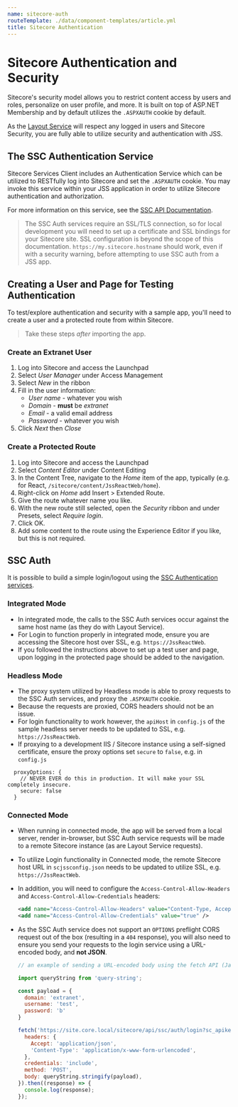 ```yaml
---
name: sitecore-auth
routeTemplate: ./data/component-templates/article.yml
title: Sitecore Authentication
---
```


# Sitecore Authentication and Security

Sitecore's security model allows you to restrict content access by users and roles, personalize on user profile, and more. It is built on top of ASP.NET Membership and by default utilizes the `.ASPXAUTH` cookie by default.

As the [Layout Service](/docs/fundamentals/services/layout-service) will respect any logged in users and Sitecore Security, you are fully able to utilize security and authentication with JSS.

## The SSC Authentication Service

Sitecore Services Client includes an Authentication Service which can be utilized to RESTfully log into Sitecore and set the `.ASPXAUTH` cookie. You may invoke this service within your JSS application in order to utilize Sitecore authentication and authorization.

For more information on this service, see the [SSC API Documentation](https://doc.sitecore.net/sitecore_experience_platform/developing/developing_with_sitecore/sitecoreservicesclient/the_restful_api_for_the_itemservice).

> The SSC Auth services require an SSL/TLS connection, so for local development you will need to set up a certificate and SSL bindings for your Sitecore site. SSL configuration is beyond the scope of this documentation. `https://my.sitecore.hostname` should work, even if with a security warning, before attempting to use SSC auth from a JSS app.

## Creating a User and Page for Testing Authentication

To test/explore authentication and security with a sample app, you'll need to create a user and a protected route from within Sitecore.

> Take these steps *after* importing the app.

### Create an Extranet User
1. Log into Sitecore and access the Launchpad
1. Select *User Manager* under Access Management
1. Select *New* in the ribbon
1. Fill in the user information:
    * *User name* - whatever you wish
    * *Domain* - **must** be *extranet*
    * *Email* - a valid email address
    * *Password* - whatever you wish
1. Click *Next* then *Close*

### Create a Protected Route
1. Log into Sitecore and access the Launchpad
1. Select *Content Editor* under Content Editing
1. In the Content Tree, navigate to the *Home* item of the app, typically (e.g. for React, `/sitecore/content/JssReactWeb/home`).
1. Right-click on *Home* add Insert > Extended Route.
1. Give the route whatever name you like.
1. With the new route still selected, open the *Security* ribbon and under Presets, select *Require login*.
1. Click OK.
1. Add some content to the route using the Experience Editor if you like, but this is not required.

## SSC Auth 

It is possible to build a simple login/logout using the [SSC Authentication services](https://doc.sitecore.net/sitecore_experience_platform/developing/developing_with_sitecore/sitecoreservicesclient/the_restful_api_for_the_itemservice).

### Integrated Mode

* In integrated mode, the calls to the SSC Auth services occur against the same host name (as they do with Layout Service).
* For Login to function properly in integrated mode, ensure you are accessing the Sitecore host over SSL, e.g. `https://JssReactWeb`.
* If you followed the instructions above to set up a test user and page, upon logging in the protected page should be added to the navigation.

### Headless Mode

* The proxy system utilized by Headless mode is able to proxy requests to the SSC Auth services, and proxy the `.ASPXAUTH` cookie.
* Because the requests are proxied, CORS headers should not be an issue.
* For login functionality to work however, the `apiHost` in `config.js` of the sample headless server needs to be updated to SSL, e.g. `https://JssReactWeb`.
* If proxying to a development IIS / Sitecore instance using a self-signed certificate, ensure the proxy options set `secure` to `false`, e.g. in `config.js`

```
  proxyOptions: {
    // NEVER EVER do this in production. It will make your SSL completely insecure.
    secure: false
  }
```

### Connected Mode

* When running in connected mode, the app will be served from a local server, render in-browser, but SSC Auth service requests will be made to a remote Sitecore instance (as are Layout Service requests).
* To utilize Login functionality in Connected mode, the remote Sitecore host URL in `scjssconfig.json` needs to be updated to utilize SSL, e.g. `https://JssReactWeb`.
* In addition, you will need to configure the `Access-Control-Allow-Headers` and `Access-Control-Allow-Credentials` headers:

    ```xml
    <add name="Access-Control-Allow-Headers" value="Content-Type, Accept, X-Requested-With, Session" />
    <add name="Access-Control-Allow-Credentials" value="true" />
    ```

* As the SSC Auth service does not support an `OPTIONS` preflight CORS request out of the box (resulting in a `404` response), you will also need to ensure you send your requests to the login service using a URL-encoded body, and **not JSON**.

    ```js
    // an example of sending a URL-encoded body using the fetch API (JavaScript)

    import queryString from 'query-string';

    const payload = {
      domain: 'extranet',
      username: 'test',
      password: 'b'
    }

    fetch('https://site.core.local/sitecore/api/ssc/auth/login?sc_apikey={DCE1069B-36E8-4A66-946E-C1B07071C38C}', {
      headers: {
        Accept: 'application/json',
        'Content-Type': 'application/x-www-form-urlencoded',
      },
      credentials: 'include',
      method: 'POST',
      body: queryString.stringify(payload),
    }).then((response) => {
      console.log(response);
    });
    ```
